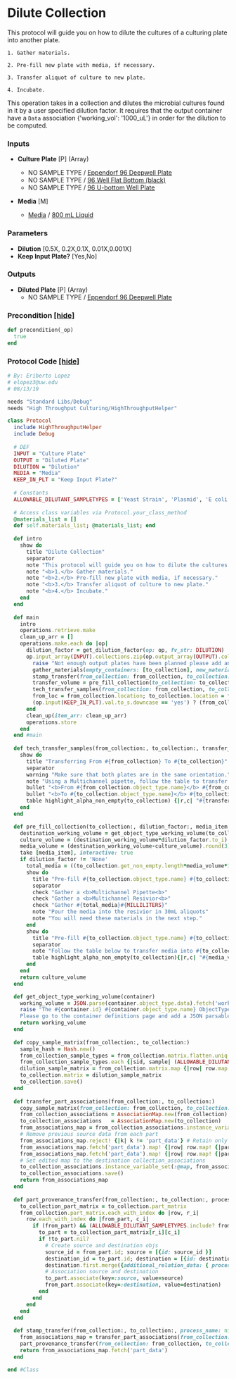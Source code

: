 # Dilute Collection

This protocol will guide you on how to dilute the cultures of a culturing plate into another plate.

    1. Gather materials.
    
    2. Pre-fill new plate with media, if necessary.
    
    3. Transfer aliquot of culture to new plate.
    
    4. Incubate.


This operation takes in a collection and dilutes the microbial cultures found in it by a user specified dilution factor. It requires that the output container have a `Data` association {'working_vol': '1000_uL'} in order for the dilution to be computed.
### Inputs


- **Culture Plate** [P] (Array) 
  - NO SAMPLE TYPE / <a href='#' onclick='easy_select("Containers", "Eppendorf 96 Deepwell Plate")'>Eppendorf 96 Deepwell Plate</a>
  - NO SAMPLE TYPE / <a href='#' onclick='easy_select("Containers", "96 Well Flat Bottom (black)")'>96 Well Flat Bottom (black)</a>
  - NO SAMPLE TYPE / <a href='#' onclick='easy_select("Containers", "96 U-bottom Well Plate")'>96 U-bottom Well Plate</a>

- **Media** [M]  
  - <a href='#' onclick='easy_select("Sample Types", "Media")'>Media</a> / <a href='#' onclick='easy_select("Containers", "800 mL Liquid")'>800 mL Liquid</a>

### Parameters

- **Dilution** [0.5X, 0.2X,0.1X, 0.01X,0.001X]
- **Keep Input Plate?** [Yes,No]

### Outputs


- **Diluted Plate** [P] (Array) 
  - NO SAMPLE TYPE / <a href='#' onclick='easy_select("Containers", "Eppendorf 96 Deepwell Plate")'>Eppendorf 96 Deepwell Plate</a>

### Precondition <a href='#' id='precondition'>[hide]</a>
```ruby
def precondition(_op)
  true
end
```

### Protocol Code <a href='#' id='protocol'>[hide]</a>
```ruby
# By: Eriberto Lopez
# elopez3@uw.edu
# 08/13/19

needs "Standard Libs/Debug"
needs "High Throughput Culturing/HighThroughputHelper"

class Protocol
  include HighThroughputHelper
  include Debug
  
  # DEF
  INPUT = "Culture Plate"
  OUTPUT = "Diluted Plate"
  DILUTION = "Dilution"
  MEDIA = "Media"
  KEEP_IN_PLT = "Keep Input Plate?"
  
  # Constants
  ALLOWABLE_DILUTANT_SAMPLETYPES = ['Yeast Strain', 'Plasmid', 'E coli strain'] # sample types that will be transferred to new plate
  
  # Access class variables via Protocol.your_class_method
  @materials_list = []
  def self.materials_list; @materials_list; end
  
  def intro
    show do
      title "Dilute Collection"
      separator
      note "This protocol will guide you on how to dilute the cultures of a culturing plate into another plate."
      note "<b>1.</b> Gather materials."
      note "<b>2.</b> Pre-fill new plate with media, if necessary."
      note "<b>3.</b> Transfer aliquot of culture to new plate."
      note "<b>4.</b> Incubate."
    end
  end
  
  def main
    intro
    operations.retrieve.make
    clean_up_arr = []
    operations.make.each do |op|
      dilution_factor = get_dilution_factor(op: op, fv_str: DILUTION)
      op.input_array(INPUT).collections.zip(op.output_array(OUTPUT).collections) do |from_collection, to_collection|
        raise "Not enough output plates have been planned please add an output field value to this operation: Plan #{op.plan.id} Operation #{op.id}." if to_collection.nil? 
        gather_materials(empty_containers: [to_collection], new_materials: ['P1000 Multichannel', 'Permeable Area Seals', 'Multichannel Resivior'], take_items: [from_collection] )
        stamp_transfer(from_collection: from_collection, to_collection: to_collection, process_name: 'dilution')
        transfer_volume = pre_fill_collection(to_collection: to_collection, dilution_factor: dilution_factor, media_item: op.input(MEDIA).item)
        tech_transfer_samples(from_collection: from_collection, to_collection: to_collection, transfer_volume: transfer_volume)
        from_loc = from_collection.location; to_collection.location = from_loc; to_collection.save()
        (op.input(KEEP_IN_PLT).val.to_s.downcase == 'yes') ? (from_collection.mark_as_deleted; from_collection.save()) : nil
      end
      clean_up(item_arr: clean_up_arr)
      operations.store
    end
  end #main
  
  def tech_transfer_samples(from_collection:, to_collection:, transfer_volume:)
    show do
      title "Transferring From #{from_collection} To #{to_collection}"
      separator
      warning "Make sure that both plates are in the same orientation.".upcase
      note "Using a Multichannel pipette, follow the table to transfer #{transfer_volume}#{MICROLITERS} of cultures:"
      bullet "<b>From #{from_collection.object_type.name}</b> #{from_collection}"
      bullet "<b>To #{to_collection.object_type.name}</b> #{to_collection}"
      table highlight_alpha_non_empty(to_collection) {|r,c| "#{transfer_volume}#{MICROLITERS}" }
    end
  end

  def pre_fill_collection(to_collection:, dilution_factor:, media_item:)
    destination_working_volume = get_object_type_working_volume(to_collection).to_i
    culture_volume = (destination_working_volume*dilution_factor.to_i).round(3)
    media_volume = (destination_working_volume-culture_volume).round(3)
    take [media_item], interactive: true
    if dilution_factor != 'None'
      total_media = ((to_collection.get_non_empty.length*media_volume*1.1)/1000).round(2) #mLs
      show do 
        title "Pre-fill #{to_collection.object_type.name} #{to_collection} with #{media_item.sample.name}"
        separator
        check "Gather a <b>Multichannel Pipette<b>"
        check "Gather a <b>Multichannel Resivior<b>"
        check "Gather #{total_media}#{MILLILITERS}"
        note "Pour the media into the resivior in 30mL aliquots"
        note "You will need these materials in the next step."
      end
      show do
        title "Pre-fill #{to_collection.object_type.name} #{to_collection} with #{media_item.sample.name}"
        separator
        note "Follow the table below to transfer media into #{to_collection}:"
        table highlight_alpha_non_empty(to_collection){|r,c| "#{media_volume}#{MICROLITERS}"}
      end
    end
    return culture_volume
  end

  def get_object_type_working_volume(container)
    working_volume = JSON.parse(container.object_type.data).fetch('working_vol', nil)
    raise "The #{container.id} #{container.object_type.name} ObjectType does not have a 'working_vol' association. 
    Please go to the container definitions page and add a JSON parsable association!".upcase if working_volume.nil?
    return working_volume
  end
  
  def copy_sample_matrix(from_collection:, to_collection:)
    sample_hash = Hash.new()
    from_collection_sample_types = from_collection.matrix.flatten.uniq.reject{|i| i == EMPTY }.map {|sample_id| [sample_id, Sample.find(sample_id)] }
    from_collection_sample_types.each {|sid, sample| (ALLOWABLE_DILUTANT_SAMPLETYPES.include? sample.sample_type.name) ? (sample_hash[sid] = sample) : (sample_hash[sid] = EMPTY) }
    dilution_sample_matrix = from_collection.matrix.map {|row| row.map {|sample_id| sample_hash[sample_id] } }
    to_collection.matrix = dilution_sample_matrix
    to_collection.save()
  end
  
  def transfer_part_associations(from_collection:, to_collection:)
    copy_sample_matrix(from_collection: from_collection, to_collection: to_collection)
    from_collection_associations = AssociationMap.new(from_collection)
    to_collection_associations   = AssociationMap.new(to_collection)
    from_associations_map = from_collection_associations.instance_variable_get(:@map)
    # Remove previous source data from each part
    from_associations_map.reject! {|k| k != 'part_data'} # Retain only the part_data, so that global associations do not get copied over
    from_associations_map.fetch('part_data').map! {|row| row.map! {|part| part.key?("source") ? part.reject! {|k| k == "source" } : part } }
    from_associations_map.fetch('part_data').map! {|row| row.map! {|part| part.key?("destination") ? part.reject! {|k| k == "destination" } : part } }
    # Set edited map to the destination collection_associations
    to_collection_associations.instance_variable_set(:@map, from_associations_map)
    to_collection_associations.save()
    return from_associations_map
  end    
    
  def part_provenance_transfer(from_collection:, to_collection:, process_name:)
    to_collection_part_matrix = to_collection.part_matrix
    from_collection.part_matrix.each_with_index do |row, r_i|
      row.each_with_index do |from_part, c_i|
        if (from_part) && (ALLOWABLE_DILUTANT_SAMPLETYPES.include? from_part.sample.sample_type.name)
          to_part = to_collection_part_matrix[r_i][c_i]
          if !to_part.nil?
            # Create source and destination objs
            source_id = from_part.id; source = [{id: source_id }]
            destination_id = to_part.id; destination = [{id: destination_id }]
            destination.first.merge({additional_relation_data: { process: process_name }}) unless process_name.nil?
            # Association source and destination
            to_part.associate(key=:source, value=source)
            from_part.associate(key=:destination, value=destination)
          end
        end
      end
    end
  end
  
  def stamp_transfer(from_collection:, to_collection:, process_name: nil)
    from_associations_map = transfer_part_associations(from_collection: from_collection, to_collection: to_collection)
    part_provenance_transfer(from_collection: from_collection, to_collection: to_collection, process_name: process_name)
    return from_associations_map.fetch('part_data')
  end

end #Class

```
